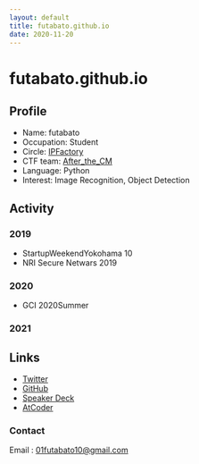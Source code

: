 ```yaml
---
layout: default
title: futabato.github.io
date: 2020-11-20
---
```


# futabato.github.io

## Profile

- Name: futabato  
- Occupation: Student  
- Circle: [IPFactory](https://ipfactory.github.io/)  
- CTF team: [After_the_CM](https://ctftime.org/team/118161)  
- Language: Python  
- Interest: Image Recognition, Object Detection  

## Activity

### 2019

- StartupWeekendYokohama 10  
- NRI Secure Netwars 2019  

### 2020

- GCI 2020Summer

### 2021

## Links

- [Twitter](https://twitter.com/01futabato10)  
- [GitHub](https://github.com/futabato)  
- [Speaker Deck](https://speakerdeck.com/futabato)  
- [AtCoder](https://atcoder.jp/users/futabato)  


### Contact

Email : 01futabato10@gmail.com  


